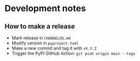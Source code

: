 # Development notes

## How to make a release

- Mark release in `CHANGELOG.md`
- Modify version in `pyproject.toml`
- Make a new commit and tag it with `vX.Y.Z`
- Trigger the PyPI GitHub Action: `git push origin main --tags`
